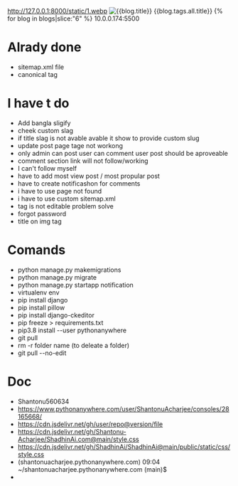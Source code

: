 http://127.0.0.1:8000/static/1.webp
<img src="/media/compressed/{{blog.banner}}" alt="{{blog.title}}">
{{blog.tags.all.title}}
{% for blog in blogs|slice:"6" %}
10.0.0.174:5500



# Alrady done
- sitemap.xml file
- canonical tag



# I have t do 
- Add bangla sligify
- cheek custom slag
- if title slag is not avable avable it show to provide custom slug
- update post page tage not workong
- only admin can post user can comment user post should be aproveable
- comment section link will not follow/working
- I can't follow myself
- have to add most view post / most propular post
- have to create notificashon for comments
- i have to use page not found 
- i have to use custom sitemap.xml
- tag is not editable problem solve
- forgot password
- title on img tag




# Comands
- python manage.py makemigrations
- python manage.py migrate
- python manage.py startapp notification
- virtualenv env
- pip install django
- pip install pillow
- pip install django-ckeditor
- pip freeze > requirements.txt
- pip3.8 install --user pythonanywhere
- git pull
- rm -r folder name (to deleate a folder)
- git pull --no-edit


# Doc
- Shantonu560634
- https://www.pythonanywhere.com/user/ShantonuAcharjee/consoles/28165668/
- https://cdn.jsdelivr.net/gh/user/repo@version/file
- https://cdn.jsdelivr.net/gh/Shantonu-Acharjee/ShadhinAi.com@main/style.css
- https://cdn.jsdelivr.net/gh/ShadhinAi/ShadhinAi@main/public/static/css/style.css
- (shantonuacharjee.pythonanywhere.com) 09:04 ~/shantonuacharjee.pythonanywhere.com (main)$ 
- <link rel="stylesheet" href="{% static 'static/css/style.css' %}">   
